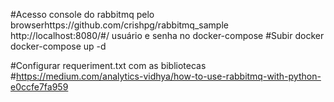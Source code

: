 #Acesso console do rabbitmq pelo browserhttps://github.com/crishpg/rabbitmq_sample
http://localhost:8080/#/
usuário e senha no docker-compose
#Subir docker
docker-compose up -d 

#Configurar requeriment.txt com as bibliotecas
#https://medium.com/analytics-vidhya/how-to-use-rabbitmq-with-python-e0ccfe7fa959